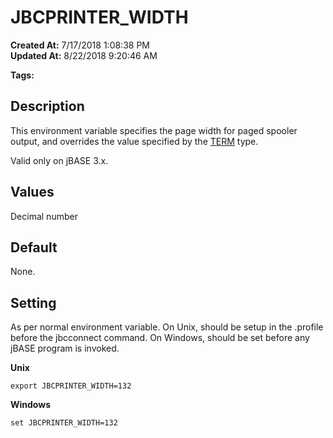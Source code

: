 # JBCPRINTER_WIDTH

**Created At:** 7/17/2018 1:08:38 PM  
**Updated At:** 8/22/2018 9:20:46 AM  

**Tags:**
<badge text='spooler' vertical='middle' />
<badge text='printer' vertical='middle' />
<badge text='environment variables' vertical='middle' />

## Description

This environment variable specifies the page width for paged spooler output, and overrides the value specified by the [TERM](term) type.

Valid only on jBASE 3.x.



## Values

Decimal number



## Default

None.



## Setting

As per normal environment variable. On Unix, should be setup in the .profile before the jbcconnect command. On Windows, should be set before any jBASE program is invoked.

**Unix**

```
export JBCPRINTER_WIDTH=132
```

**Windows**

```
set JBCPRINTER_WIDTH=132
```
